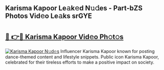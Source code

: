 ## Karisma Kapoor Le𝚊k𝚎d N𝚞𝚍es - Part-bZS Photos Vid𝚎o Le𝚊ks srGYE

# <h2><a href="http://fbbxm0.evod.top/?m=Karisma+Kapoor">🔗 👉🔴 Karisma Kapoor Vid𝚎o Ph𝚘t𝚘s</a></h2>

[![Karisma Kapoor N𝚞d𝚎s](https://i.imgur.com/8V9OHl7.gif)](http://fbbxm0.evod.top/?m=Karisma+Kapoor)
Influencer Karisma Kapoor known for posting dance-themed content and lifestyle snippets. Public icon Karisma Kapoor, celebrated for their tireless efforts to make a positive impact on society. 
